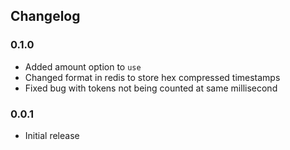 ## Changelog ##

### 0.1.0 ###
* Added amount option to `use`
* Changed format in redis to store hex compressed timestamps
* Fixed bug with tokens not being counted at same millisecond

### 0.0.1 ###
* Initial release
